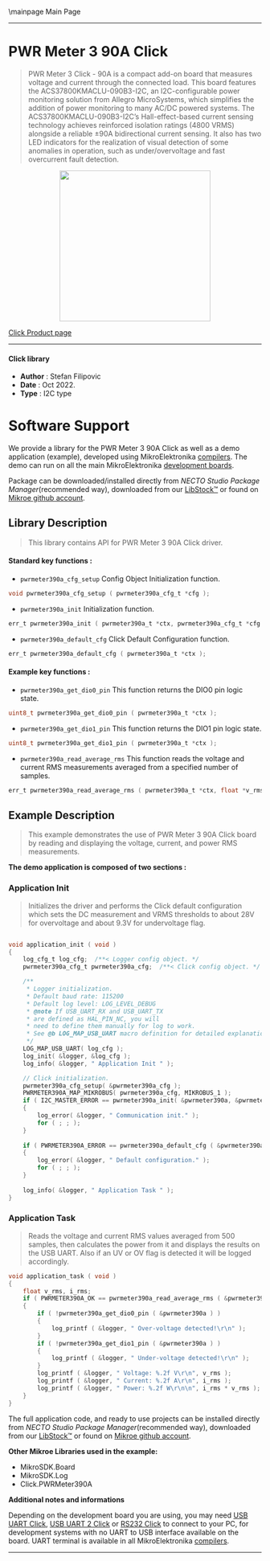 \mainpage Main Page

---
# PWR Meter 3 90A Click

> PWR Meter 3 Click - 90A is a compact add-on board that measures voltage and current through the connected load. This board features the ACS37800KMACLU-090B3-I2C, an I2C-configurable power monitoring solution from Allegro MicroSystems, which simplifies the addition of power monitoring to many AC/DC powered systems. The ACS37800KMACLU-090B3-I2C’s Hall-effect-based current sensing technology achieves reinforced isolation ratings (4800 VRMS) alongside a reliable ±90A bidirectional current sensing. It also has two LED indicators for the realization of visual detection of some anomalies in operation, such as under/overvoltage and fast overcurrent fault detection.

<p align="center">
  <img src="https://download.mikroe.com/images/click_for_ide/pwrmeter3_click.png" height=300px>
</p>

[Click Product page](https://www.mikroe.com/pwr-meter-3-click)

---


#### Click library

- **Author**        : Stefan Filipovic
- **Date**          : Oct 2022.
- **Type**          : I2C type


# Software Support

We provide a library for the PWR Meter 3 90A Click
as well as a demo application (example), developed using MikroElektronika
[compilers](https://www.mikroe.com/necto-studio).
The demo can run on all the main MikroElektronika [development boards](https://www.mikroe.com/development-boards).

Package can be downloaded/installed directly from *NECTO Studio Package Manager*(recommended way), downloaded from our [LibStock&trade;](https://libstock.mikroe.com) or found on [Mikroe github account](https://github.com/MikroElektronika/mikrosdk_click_v2/tree/master/clicks).

## Library Description

> This library contains API for PWR Meter 3 90A Click driver.

#### Standard key functions :

- `pwrmeter390a_cfg_setup` Config Object Initialization function.
```c
void pwrmeter390a_cfg_setup ( pwrmeter390a_cfg_t *cfg );
```

- `pwrmeter390a_init` Initialization function.
```c
err_t pwrmeter390a_init ( pwrmeter390a_t *ctx, pwrmeter390a_cfg_t *cfg );
```

- `pwrmeter390a_default_cfg` Click Default Configuration function.
```c
err_t pwrmeter390a_default_cfg ( pwrmeter390a_t *ctx );
```

#### Example key functions :

- `pwrmeter390a_get_dio0_pin` This function returns the DIO0 pin logic state.
```c
uint8_t pwrmeter390a_get_dio0_pin ( pwrmeter390a_t *ctx );
```

- `pwrmeter390a_get_dio1_pin` This function returns the DIO1 pin logic state.
```c
uint8_t pwrmeter390a_get_dio1_pin ( pwrmeter390a_t *ctx );
```

- `pwrmeter390a_read_average_rms` This function reads the voltage and current RMS measurements averaged from a specified number of samples.
```c
err_t pwrmeter390a_read_average_rms ( pwrmeter390a_t *ctx, float *v_rms, float *i_rms, uint16_t num_avg );
```

## Example Description

> This example demonstrates the use of PWR Meter 3 90A Click board by reading and displaying the voltage, current, and power RMS measurements.

**The demo application is composed of two sections :**

### Application Init

> Initializes the driver and performs the Click default configuration which sets the DC measurement
and VRMS thresholds to about 28V for overvoltage and about 9.3V for undervoltage flag.

```c

void application_init ( void )
{
    log_cfg_t log_cfg;  /**< Logger config object. */
    pwrmeter390a_cfg_t pwrmeter390a_cfg;  /**< Click config object. */

    /** 
     * Logger initialization.
     * Default baud rate: 115200
     * Default log level: LOG_LEVEL_DEBUG
     * @note If USB_UART_RX and USB_UART_TX 
     * are defined as HAL_PIN_NC, you will 
     * need to define them manually for log to work. 
     * See @b LOG_MAP_USB_UART macro definition for detailed explanation.
     */
    LOG_MAP_USB_UART( log_cfg );
    log_init( &logger, &log_cfg );
    log_info( &logger, " Application Init " );

    // Click initialization.
    pwrmeter390a_cfg_setup( &pwrmeter390a_cfg );
    PWRMETER390A_MAP_MIKROBUS( pwrmeter390a_cfg, MIKROBUS_1 );
    if ( I2C_MASTER_ERROR == pwrmeter390a_init( &pwrmeter390a, &pwrmeter390a_cfg ) ) 
    {
        log_error( &logger, " Communication init." );
        for ( ; ; );
    }
    
    if ( PWRMETER390A_ERROR == pwrmeter390a_default_cfg ( &pwrmeter390a ) )
    {
        log_error( &logger, " Default configuration." );
        for ( ; ; );
    }
    
    log_info( &logger, " Application Task " );
}

```

### Application Task

> Reads the voltage and current RMS values averaged from 500 samples, then calculates the power from it
and displays the results on the USB UART. Also if an UV or OV flag is detected it will be logged accordingly.

```c
void application_task ( void )
{
    float v_rms, i_rms;
    if ( PWRMETER390A_OK == pwrmeter390a_read_average_rms ( &pwrmeter390a, &v_rms, &i_rms, PWRMETER390A_DEF_AVG_SAMPLES ) )
    {
        if ( !pwrmeter390a_get_dio0_pin ( &pwrmeter390a ) )
        {
            log_printf ( &logger, " Over-voltage detected!\r\n" );
        }
        if ( !pwrmeter390a_get_dio1_pin ( &pwrmeter390a ) )
        {
            log_printf ( &logger, " Under-voltage detected!\r\n" );
        }
        log_printf ( &logger, " Voltage: %.2f V\r\n", v_rms );
        log_printf ( &logger, " Current: %.2f A\r\n", i_rms );
        log_printf ( &logger, " Power: %.2f W\r\n\n", i_rms * v_rms );
    }
}
```

The full application code, and ready to use projects can be installed directly from *NECTO Studio Package Manager*(recommended way), downloaded from our [LibStock&trade;](https://libstock.mikroe.com) or found on [Mikroe github account](https://github.com/MikroElektronika/mikrosdk_click_v2/tree/master/clicks).

**Other Mikroe Libraries used in the example:**

- MikroSDK.Board
- MikroSDK.Log
- Click.PWRMeter390A

**Additional notes and informations**

Depending on the development board you are using, you may need
[USB UART Click](https://www.mikroe.com/usb-uart-click),
[USB UART 2 Click](https://www.mikroe.com/usb-uart-2-click) or
[RS232 Click](https://www.mikroe.com/rs232-click) to connect to your PC, for
development systems with no UART to USB interface available on the board. UART
terminal is available in all MikroElektronika
[compilers](https://shop.mikroe.com/compilers).

---
